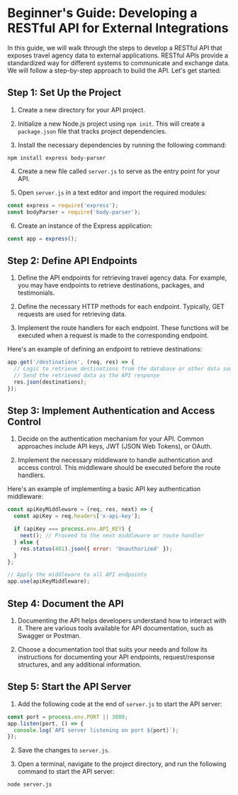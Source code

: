 # Beginner's Guide: Developing a RESTful API for External Integrations

In this guide, we will walk through the steps to develop a RESTful API that exposes travel agency data to external applications. RESTful APIs provide a standardized way for different systems to communicate and exchange data. We will follow a step-by-step approach to build the API. Let's get started:

## Step 1: Set Up the Project

1. Create a new directory for your API project.

2. Initialize a new Node.js project using `npm init`. This will create a `package.json` file that tracks project dependencies.

3. Install the necessary dependencies by running the following command:
```shell
npm install express body-parser
```

4. Create a new file called `server.js` to serve as the entry point for your API.

5. Open `server.js` in a text editor and import the required modules:
```javascript
const express = require('express');
const bodyParser = require('body-parser');
```

6. Create an instance of the Express application:
```javascript
const app = express();
```

## Step 2: Define API Endpoints

1. Define the API endpoints for retrieving travel agency data. For example, you may have endpoints to retrieve destinations, packages, and testimonials.

2. Define the necessary HTTP methods for each endpoint. Typically, GET requests are used for retrieving data.

3. Implement the route handlers for each endpoint. These functions will be executed when a request is made to the corresponding endpoint.

Here's an example of defining an endpoint to retrieve destinations:
```javascript
app.get('/destinations', (req, res) => {
  // Logic to retrieve destinations from the database or other data source
  // Send the retrieved data as the API response
  res.json(destinations);
});
```

## Step 3: Implement Authentication and Access Control

1. Decide on the authentication mechanism for your API. Common approaches include API keys, JWT (JSON Web Tokens), or OAuth.

2. Implement the necessary middleware to handle authentication and access control. This middleware should be executed before the route handlers.

Here's an example of implementing a basic API key authentication middleware:
```javascript
const apiKeyMiddleware = (req, res, next) => {
  const apiKey = req.headers['x-api-key'];

  if (apiKey === process.env.API_KEY) {
    next(); // Proceed to the next middleware or route handler
  } else {
    res.status(401).json({ error: 'Unauthorized' });
  }
};

// Apply the middleware to all API endpoints
app.use(apiKeyMiddleware);
```

## Step 4: Document the API

1. Documenting the API helps developers understand how to interact with it. There are various tools available for API documentation, such as Swagger or Postman.

2. Choose a documentation tool that suits your needs and follow its instructions for documenting your API endpoints, request/response structures, and any additional information.

## Step 5: Start the API Server

1. Add the following code at the end of `server.js` to start the API server:
```javascript
const port = process.env.PORT || 3000;
app.listen(port, () => {
  console.log(`API server listening on port ${port}`);
});
```

2. Save the changes to `server.js`.

3. Open a terminal, navigate to the project directory, and run the following command to start the API server:
```shell
node server.js
```

